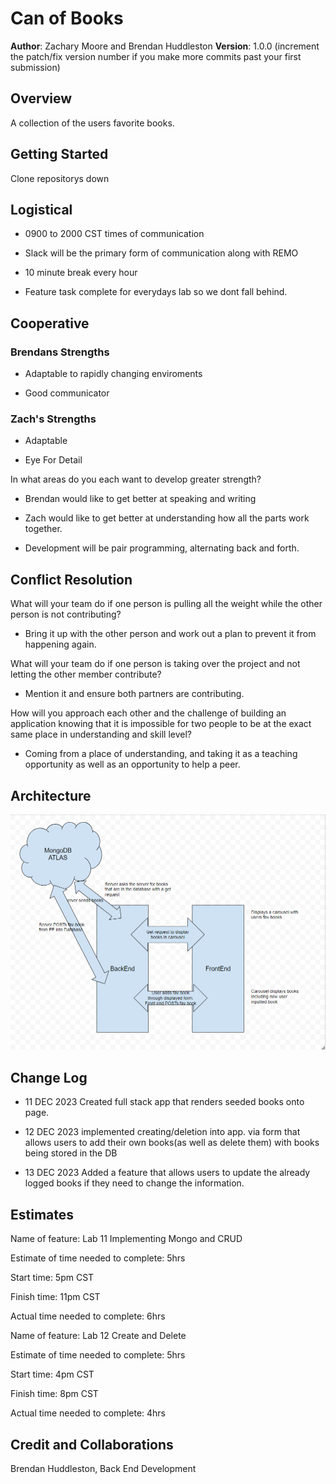 # Can of Books

**Author**: Zachary Moore and Brendan Huddleston
**Version**: 1.0.0 (increment the patch/fix version number if you make more commits past your first submission)

## Overview
A collection of the users favorite books.

## Getting Started
Clone repositorys down

## Logistical

- 0900 to 2000 CST times of communication

- Slack will be the primary form of communication along with REMO

- 10 minute break every hour

- Feature task complete for everydays lab so we dont fall behind.

## Cooperative

### Brendans Strengths

- Adaptable to rapidly changing enviroments

- Good communicator

### Zach's Strengths

- Adaptable

- Eye For Detail

In what areas do you each want to develop greater strength?

- Brendan would like to get better at speaking and writing

- Zach would like to get better at understanding how all the parts work together.

- Development will be pair programming, alternating back and forth.

## Conflict Resolution

What will your team do if one person is pulling all the weight while the other person is not contributing?

- Bring it up with the other person and work out a plan to prevent it from happening again.

What will your team do if one person is taking over the project and not letting the other member contribute?

- Mention it and ensure both partners are contributing.

How will you approach each other and the challenge of building an application knowing that it is impossible for two people to be at the exact same place in understanding and skill level?

- Coming from a place of understanding, and taking it as a teaching opportunity as well as an opportunity to help a peer.

## Architecture
![architecture](architecture.png)

## Change Log

- 11 DEC 2023 Created full stack app that renders seeded books onto page.

- 12 DEC 2023 implemented creating/deletion into app. via form that allows users to add their own books(as well as delete them) with books being stored in the DB

- 13 DEC 2023 Added a feature that allows users to update the already logged books if they need to change the information.

## Estimates

Name of feature: Lab 11 Implementing Mongo and CRUD

Estimate of time needed to complete: 5hrs

Start time: 5pm CST

Finish time: 11pm CST

Actual time needed to complete: 6hrs

Name of feature: Lab 12 Create and Delete

Estimate of time needed to complete: 5hrs

Start time: 4pm CST

Finish time: 8pm CST

Actual time needed to complete: 4hrs

## Credit and Collaborations
Brendan Huddleston, Back End Development
